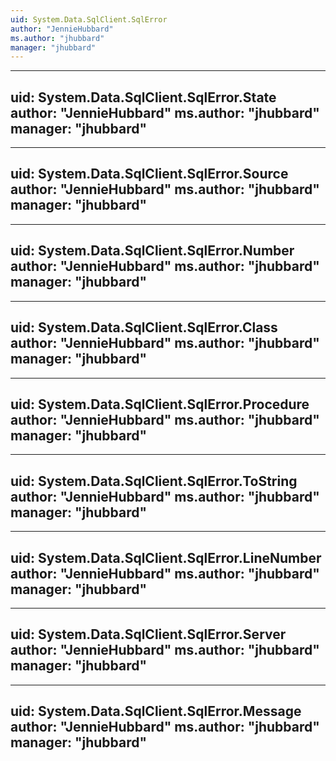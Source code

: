 ```yaml
---
uid: System.Data.SqlClient.SqlError
author: "JennieHubbard"
ms.author: "jhubbard"
manager: "jhubbard"
---
```


---
uid: System.Data.SqlClient.SqlError.State
author: "JennieHubbard"
ms.author: "jhubbard"
manager: "jhubbard"
---

---
uid: System.Data.SqlClient.SqlError.Source
author: "JennieHubbard"
ms.author: "jhubbard"
manager: "jhubbard"
---

---
uid: System.Data.SqlClient.SqlError.Number
author: "JennieHubbard"
ms.author: "jhubbard"
manager: "jhubbard"
---

---
uid: System.Data.SqlClient.SqlError.Class
author: "JennieHubbard"
ms.author: "jhubbard"
manager: "jhubbard"
---

---
uid: System.Data.SqlClient.SqlError.Procedure
author: "JennieHubbard"
ms.author: "jhubbard"
manager: "jhubbard"
---

---
uid: System.Data.SqlClient.SqlError.ToString
author: "JennieHubbard"
ms.author: "jhubbard"
manager: "jhubbard"
---

---
uid: System.Data.SqlClient.SqlError.LineNumber
author: "JennieHubbard"
ms.author: "jhubbard"
manager: "jhubbard"
---

---
uid: System.Data.SqlClient.SqlError.Server
author: "JennieHubbard"
ms.author: "jhubbard"
manager: "jhubbard"
---

---
uid: System.Data.SqlClient.SqlError.Message
author: "JennieHubbard"
ms.author: "jhubbard"
manager: "jhubbard"
---
